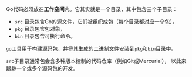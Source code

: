Go代码必须放在**工作空间**内。它其实就是一个目录，其中包含三个子目录：

* `src`
  目录包含Go的源文件，它们被组织成包（每个目录都对应一个包），
* `pkg`
  目录包含包对象，
* `bin`
  目录包含可执行命令。

`go`工具用于构建源码包，并将其生成的二进制文件安装到`pkg`和`bin`目录中。

`src`子目录通常包会含多种版本控制的代码仓库（例如Git或Mercurial）， 以此来跟踪一个或多个源码包的开发。

